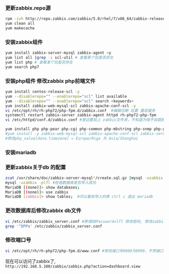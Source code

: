 ### 更新zabbix.repo源
```bash
rpm -ivh http://repo.zabbix.com/zabbix/5.0/rhel/7/x86_64/zabbix-release-5.0-1.el7.noarch.rpm 
yum clean all
yum makecache
```

### 安装zabbix组件
```bash
yum install zabbix-server-mysql zabbix-agent –y 
yum list all |grep -i scl-util # 查看某个包是否存在
yum list php # 查看某个包是否存在
yum search php7
```

### 安装php组件 修改zabbix php前端文件
```bash
yum install centos-release-scl -y
yum --disablerepo="" --enablerepo="scl" list available
yum --disablerepo="" --enablerepo="scl" search <keywords>
yum install zabbix-web-mysql-scl zabbix-apache-conf-scl -y 
vi /etc/opt/rh/rh-php72/php-fpm.d/zabbix.conf  #编辑日期 后要 重启服务 
systemctl restart zabbix-server zabbix-agent httpd rh-php72-php-fpm
vi /etc/httpd/conf.d/zabbix.conf #里边要加上 zabbix文件夹，不知道为啥不加就报错 mkdir /var/www/html/zabbix/

yum install php php-pear php-cgi php-common php-mbstring php-snmp php-gd php-pecl-mysql php-xml php-mysql php-gettext php-bcmath
#yum install -y zabbix-web-mysql-scl zabbix-apache-conf-scl zabbix-server-mysql zabbix-agent --enablerepo=zabbix-frontend
#修改php_value[date.timezone] = Europe/Riga 为 Asia/Shanghai 
```



### 安装mariadb


### 更新zabbix关于db 的配置
```bash
zcat /usr/share/doc/zabbix-server-mysql*/create.sql.gz |mysql -uzabbix -p zabbix
mysql -uzabbix -plfl #检查数据库是否导入成功
MariaDB [(none)]> show databases;
MariaDB [(none)]> use zabbix
MariaDB [zabbix]> show tables;  #可以看到导入的表 ctrl c 退出 mariadb
``` 


### 更改数据库后修改zabbix db文件
```bash
vi /etc/zabbix/zabbix_server.conf #修改DBPassword=lfl 修改密码, 修改zabbix服务配置文件
grep '^DPPa' /etc/zabbix/zabbix_server.conf 
``` 

### 修改端口号
```bash
vi /etc/opt/rh/rh-php72/php-fpm.d/www.conf #修改端口号9000为8999，不然端口有冲突
``` 

现在可以访问了zabbix了,  
```http://192.168.5.100/zabbix/zabbix.php?action=dashboard.view```